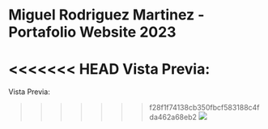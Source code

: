 Miguel Rodriguez Martinez - Portafolio Website 2023
=======
<<<<<<< HEAD
Vista Previa: 
=======
Vista Previa:
>>>>>>> f28f1f74138cb350fbcf583188c4fda462a68eb2
![](https://github.com/xlerionultimate/mikecv/blob/main/Miguel_Rodriguez_Portafolio.gif)

